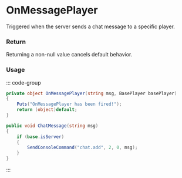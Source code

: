 # OnMessagePlayer
<Badge type="info" text="Server"/><Badge type="danger" text="Carbon Compatible"/><Badge type="warning" text="Oxide Compatible"/>
Triggered when the server sends a chat message to a specific player.

### Return
Returning a non-null value cancels default behavior.

### Usage
::: code-group
```csharp [Example]
private object OnMessagePlayer(string msg, BasePlayer basePlayer)
{
	Puts("OnMessagePlayer has been fired!");
	return (object)default;
}
```
```csharp [Source — Assembly-CSharp @ BasePlayer]
public void ChatMessage(string msg)
{
	if (base.isServer)
	{
		SendConsoleCommand("chat.add", 2, 0, msg);
	}
}

```
:::
